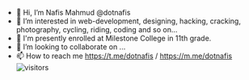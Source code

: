- 👋 Hi, I’m Nafis Mahmud @dotnafis
- 👀 I’m interested in web-development, designing, hacking, cracking, photography, cycling, riding, coding and so on...
- 🌱 I'm presently enrolled at Milestone College in 11th grade.
- 💞️ I’m looking to collaborate on ...
- 📫 How to reach me https://t.me/dotnafis  / https://m.me/dotnafis
![visitors](https://visitor-badge.glitch.me/badge?page_id=dotnafis)



<!---
dotnafis/dotnafis is a ✨ special ✨ repository because its `README.md` (this file) appears on your GitHub profile.
You can click the Preview link to take a look at your changes.
--->
